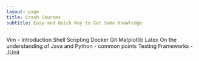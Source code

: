 ```yaml
---
layout: page
title: Crash Courses
subtitle: Easy and Quick Way to Get Some Knowledge
---
```


Vim - Introduction
Shell Scripting
Docker
Git
Matplotlib
Latex
On the understanding of Java and Python - common points
Testing Frameworks - JUnit

